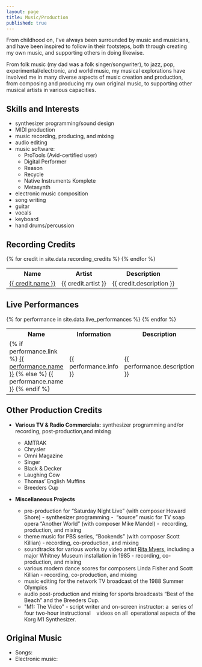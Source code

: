 ```yaml
---
layout: page
title: Music/Production
published: true
---
```


From childhood on, I've always been surrounded by music and musicians, and have been  inspired to follow in their footsteps, both through creating my own music, and supporting others in doing likewise. 

From folk music (my dad was a folk singer/songwriter), to jazz, pop, experimental/electronic, and world music, my musical explorations have involved me in many diverse aspects of music creation and production, from composing and producing my own original music, to supporting other musical artists in various capacities.

## Skills and Interests
- synthesizer programming/sound design
- MIDI production
- music recording, producing, and mixing
- audio editing
- music software:
  - ProTools (Avid-certified user)
  - Digital Performer
  - Reason
  - Recycle
  - Native Instruments Komplete
  - Metasynth
- electronic music composition
- song writing
- guitar
- vocals
- keyboard
- hand drums/percussion

## Recording Credits
<table class="table table-striped">
  <tr>
    <th>Name</th>
    <th>Artist</th>
    <th>Description</th>
  </tr>
  {% for credit in site.data.recording_credits %}
    <tr>
      <td><a href="{{ credit.link }}">{{ credit.name }}</a></td>
      <td>{{ credit.artist }}</td>
      <td>{{ credit.description }}</td>
    </tr>
  {% endfor %}
</table>

## Live Performances
<table class="table table-striped">
  <tr>
    <th>Name</th>
    <th>Information</th>
    <th>Description</th>
  </tr>
  {% for performance in site.data.live_performances %}
    <tr>
      <td>
        {% if performance.link %}
          <a href="{{ performance.link }}">{{ performance.name }}</a>
        {% else %}
          {{ performance.name }}
        {% endif %}
      </td>
      <td>{{ performance.info }}</td>
      <td>{{ performance.description }}</td>
    </tr>
  {% endfor %}
</table>

## Other Production Credits 
- **Various TV & Radio Commercials:** synthesizer programming and/or recording, post-production,and mixing  
  - AMTRAK
  - Chrysler
  - Omni Magazine
  - Singer
  - Black & Decker
  - Laughing Cow
  - Thomas’ English Muffins
  - Breeders Cup

- **Miscellaneous Projects**
  - pre-production for “Saturday Night Live” (with composer Howard Shore) - synthesizer programming
  -  “source” music for TV soap opera “Another World” (with composer Mike Mandel) -  recording,   production, and mixing
  - theme music for PBS series, “Bookends” (with composer Scott Killian) - recording, co-production, and mixing
  - soundtracks for various works by video artist [Rita Myers](http://www.eai.org/artistTitles.htm?id=402), including a major Whitney Museum
installation in 1985 - recording, co-production, and mixing
  - various modern dance scores for composers Linda Fisher and Scott Killian - recording, co-production, and mixing
  - music editing for the network TV broadcast of the 1988 Summer Olympics
  - audio post-production and mixing for sports broadcasts “Best of the Beach” and the Breeders Cup.
  - "M1: The Video" - script writer and on-screen instructor: a  series of four two-hour instructional    videos on all  operational aspects of the Korg M1 Synthesizer.

## Original Music
- Songs:
- Electronic music: 